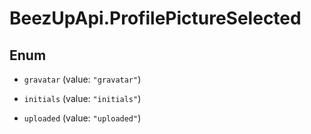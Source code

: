 # BeezUpApi.ProfilePictureSelected

## Enum


* `gravatar` (value: `"gravatar"`)

* `initials` (value: `"initials"`)

* `uploaded` (value: `"uploaded"`)


